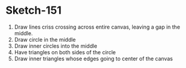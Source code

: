 # Sketch-151

1. Draw lines criss crossing across entire canvas, leaving a gap in the middle.
2. Draw circle in the middle
3. Draw inner circles into the middle
4. Have triangles on both sides of the circle 
5. Draw inner triangles whose edges going to center of the canvas